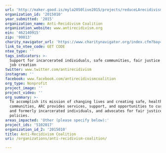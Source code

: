 ```yaml
---
url: 'http://maker.good.is/myla2050live2015/projects/reduceLArecidivism.html'
organization_id: '2015010'
year_submitted: '2015'
organization_name: Anti-Recidivism Coalition
organization_website: www.antirecidivism.org
ein: '462140915'
zip: '90013'
charity_navigator_url: 'https://www.charitynavigator.org/index.cfm?bay=search.profile&ein=462140915'
link_to_ntee_code: GET CODE
ntee_type: ''
tags_indicators: >-
  Support for incarcerated individuals, safe communities, fair justice system,
  job creation
twitter: www.twitter.com/antirecidivism
instagram: ''
facebook: www.facebook.com/antirecidivismcoalition
org_type: Nonprofit
project_image: ''
project_video: ''
org_summary: >-
  To accomplish its mission of changing lives and creating safe, healthy
  communities, ARC provides services, support, and opportunities to currently
  and formerly incarcerated individuals, and advocates for fair justice system
  policies.
areas_impacted: 'Other (please specify below):'
project_ids: '5102017'
organization_id_2: '2015010'
title: Anti-Recidivism Coalition
uri: /organizations/anti-recidivism-coalition/

---
```

